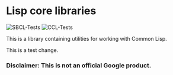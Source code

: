 # Lisp core libraries

![SBCL-Tests](https://github.com/cybersurf/ace.core/workflows/SBCL-Tests/badge.svg)
![CCL-Tests](https://github.com/cybersurf/ace.core/workflows/CCL-Tests/badge.svg)

This is a library containing utilities for working with Common Lisp.

This is a test change.

### Disclaimer: This is not an official Google product.
